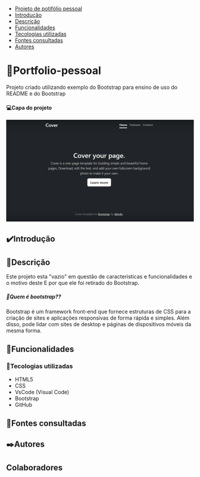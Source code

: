 * [Projeto de potifólio pessoal](#Projeto-de-portifolio-pessoal)
* [Introdução](#introdução)  
* [Descrição](#descrição)    
* [Funcionalidades](#funcionalidades)  
* [Tecologias utilizadas](#tecologias-utilizadas)  
* [Fontes consultadas](#fontes-consultadas)  
* [Autores](#autores)  

# 📖Portfolio-pessoal

Projeto criado utilizando exemplo do Bootstrap para ensino de uso do README e do Bootstrap
#### 💻Capa do projeto
![Capa do projeto](img/capa.png)

## ✔️Introdução

## 📄Descrição 
Este projeto esta "vazio" em questão de caracteristicas e funcionalidades e o motivo deste E por que ele foi retirado do Bootstrap.

##### 🤨Quem é bootstrap??
Bootstrap é um framework front-end que fornece estruturas de CSS para a criação de sites e aplicações responsivas de forma rápida e simples. Além disso, pode lidar com sites de desktop e páginas de dispositivos móveis da mesma forma.

## 👾Funcionalidades

### 🤖Tecologias utilizadas
* HTML5
* CSS
* VsCode (Visual Code)
* Bootstrap
* GitHub
## 🔗Fontes consultadas

## ✒️Autores

## Colaboradores
